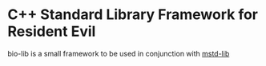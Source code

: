 
# C++ Standard Library Framework for Resident Evil

bio-lib is a small framework to be used in conjunction with [mstd-lib](https://github.com/MeganGrass/mstd-lib)
